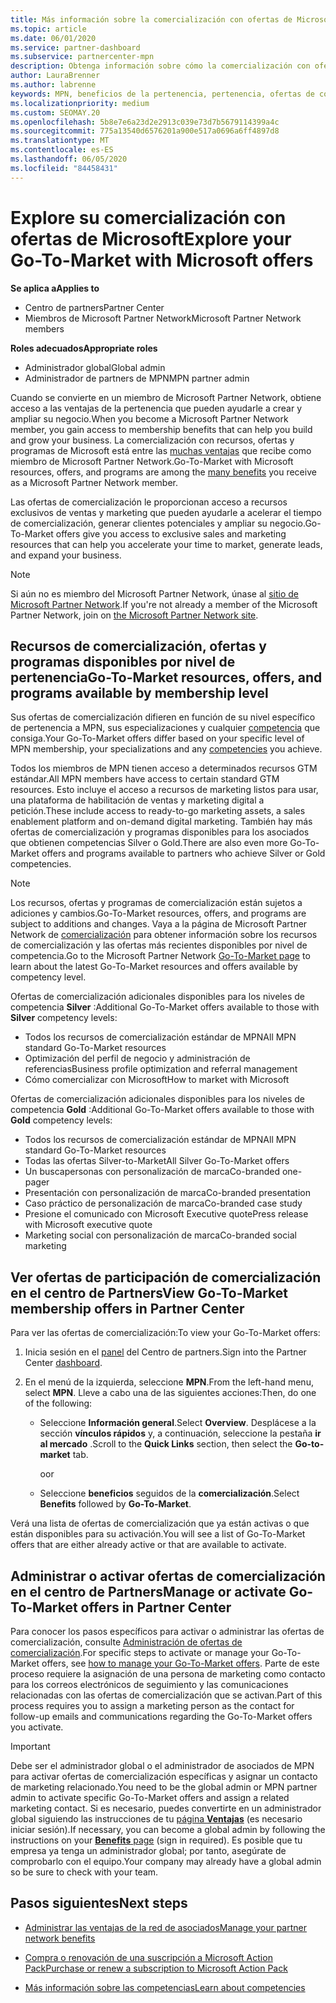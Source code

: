 ```yaml
---
title: Más información sobre la comercialización con ofertas de Microsoft
ms.topic: article
ms.date: 06/01/2020
ms.service: partner-dashboard
ms.subservice: partnercenter-mpn
description: Obtenga información sobre cómo la comercialización con ofertas de Microsoft puede ayudar a acelerar el tiempo de comercialización, generar clientes potenciales y ampliar su negocio.
author: LauraBrenner
ms.author: labrenne
keywords: MPN, beneficios de la pertenencia, pertenencia, ofertas de comercialización, comercialización en el mercado con Microsoft, la participación en el mercado, la membresía Gold, la pertenencia a Silver
ms.localizationpriority: medium
ms.custom: SEOMAY.20
ms.openlocfilehash: 5b8e7e6a23d2e2913c039e73d7b5679114399a4c
ms.sourcegitcommit: 775a13540d6576201a900e517a0696a6ff4897d8
ms.translationtype: MT
ms.contentlocale: es-ES
ms.lasthandoff: 06/05/2020
ms.locfileid: "84458431"
---
```

# <a name="explore-your-go-to-market-with-microsoft-offers"></a><span data-ttu-id="e86ca-104">Explore su comercialización con ofertas de Microsoft</span><span class="sxs-lookup"><span data-stu-id="e86ca-104">Explore your Go-To-Market with Microsoft offers</span></span>

<span data-ttu-id="e86ca-105">**Se aplica a**</span><span class="sxs-lookup"><span data-stu-id="e86ca-105">**Applies to**</span></span>

- <span data-ttu-id="e86ca-106">Centro de partners</span><span class="sxs-lookup"><span data-stu-id="e86ca-106">Partner Center</span></span>
- <span data-ttu-id="e86ca-107">Miembros de Microsoft Partner Network</span><span class="sxs-lookup"><span data-stu-id="e86ca-107">Microsoft Partner Network members</span></span>

<span data-ttu-id="e86ca-108">**Roles adecuados**</span><span class="sxs-lookup"><span data-stu-id="e86ca-108">**Appropriate roles**</span></span>

- <span data-ttu-id="e86ca-109">Administrador global</span><span class="sxs-lookup"><span data-stu-id="e86ca-109">Global admin</span></span>
- <span data-ttu-id="e86ca-110">Administrador de partners de MPN</span><span class="sxs-lookup"><span data-stu-id="e86ca-110">MPN partner admin</span></span>

<span data-ttu-id="e86ca-111">Cuando se convierte en un miembro de Microsoft Partner Network, obtiene acceso a las ventajas de la pertenencia que pueden ayudarle a crear y ampliar su negocio.</span><span class="sxs-lookup"><span data-stu-id="e86ca-111">When you become a Microsoft Partner Network member, you gain access to membership benefits that can help you build and grow your business.</span></span> <span data-ttu-id="e86ca-112">La comercialización con recursos, ofertas y programas de Microsoft está entre las [muchas ventajas](https://partner.microsoft.com/manage-your-partner-network-benefits) que recibe como miembro de Microsoft Partner Network.</span><span class="sxs-lookup"><span data-stu-id="e86ca-112">Go-To-Market with Microsoft resources, offers, and programs are among the [many benefits](https://partner.microsoft.com/manage-your-partner-network-benefits) you receive as a Microsoft Partner Network member.</span></span>

<span data-ttu-id="e86ca-113">Las ofertas de comercialización le proporcionan acceso a recursos exclusivos de ventas y marketing que pueden ayudarle a acelerar el tiempo de comercialización, generar clientes potenciales y ampliar su negocio.</span><span class="sxs-lookup"><span data-stu-id="e86ca-113">Go-To-Market offers give you access to exclusive sales and marketing resources that can help you accelerate your time to market, generate leads, and expand your business.</span></span>

>[!NOTE]
><span data-ttu-id="e86ca-114">Si aún no es miembro del Microsoft Partner Network, únase al [sitio de Microsoft Partner Network](https://partner.microsoft.com/membership).</span><span class="sxs-lookup"><span data-stu-id="e86ca-114">If you're not already a member of the Microsoft Partner Network, join on [the Microsoft Partner Network site](https://partner.microsoft.com/membership).</span></span>

## <a name="go-to-market-resources-offers-and-programs-available-by-membership-level"></a><span data-ttu-id="e86ca-115">Recursos de comercialización, ofertas y programas disponibles por nivel de pertenencia</span><span class="sxs-lookup"><span data-stu-id="e86ca-115">Go-To-Market resources, offers, and programs available by membership level</span></span>

<span data-ttu-id="e86ca-116">Sus ofertas de comercialización difieren en función de su nivel específico de pertenencia a MPN, sus especializaciones y cualquier [competencia](learn-about-competencies.md) que consiga.</span><span class="sxs-lookup"><span data-stu-id="e86ca-116">Your Go-To-Market offers differ based on your specific level of MPN membership, your specializations and any [competencies](learn-about-competencies.md) you achieve.</span></span>

<span data-ttu-id="e86ca-117">Todos los miembros de MPN tienen acceso a determinados recursos GTM estándar.</span><span class="sxs-lookup"><span data-stu-id="e86ca-117">All MPN members have access to certain standard GTM resources.</span></span> <span data-ttu-id="e86ca-118">Esto incluye el acceso a recursos de marketing listos para usar, una plataforma de habilitación de ventas y marketing digital a petición.</span><span class="sxs-lookup"><span data-stu-id="e86ca-118">These include access to ready-to-go marketing assets, a sales enablement platform and on-demand digital marketing.</span></span> <span data-ttu-id="e86ca-119">También hay más ofertas de comercialización y programas disponibles para los asociados que obtienen competencias Silver o Gold.</span><span class="sxs-lookup"><span data-stu-id="e86ca-119">There are also even more Go-To-Market offers and programs available to partners who achieve Silver or Gold competencies.</span></span>

>[!NOTE]
><span data-ttu-id="e86ca-120">Los recursos, ofertas y programas de comercialización están sujetos a adiciones y cambios.</span><span class="sxs-lookup"><span data-stu-id="e86ca-120">Go-To-Market resources, offers, and programs are subject to additions and changes.</span></span> <span data-ttu-id="e86ca-121">Vaya a la página de Microsoft Partner Network de [comercialización](https://partner.microsoft.com/membership/go-to-market) para obtener información sobre los recursos de comercialización y las ofertas más recientes disponibles por nivel de competencia.</span><span class="sxs-lookup"><span data-stu-id="e86ca-121">Go to the Microsoft Partner Network [Go-To-Market page](https://partner.microsoft.com/membership/go-to-market) to learn about the latest Go-To-Market resources and offers available by competency level.</span></span>

<span data-ttu-id="e86ca-122">Ofertas de comercialización adicionales disponibles para los niveles de competencia **Silver** :</span><span class="sxs-lookup"><span data-stu-id="e86ca-122">Additional Go-To-Market offers available to those with **Silver** competency levels:</span></span>

- <span data-ttu-id="e86ca-123">Todos los recursos de comercialización estándar de MPN</span><span class="sxs-lookup"><span data-stu-id="e86ca-123">All MPN standard Go-To-Market resources</span></span>
- <span data-ttu-id="e86ca-124">Optimización del perfil de negocio y administración de referencias</span><span class="sxs-lookup"><span data-stu-id="e86ca-124">Business profile optimization and referral management</span></span>
- <span data-ttu-id="e86ca-125">Cómo comercializar con Microsoft</span><span class="sxs-lookup"><span data-stu-id="e86ca-125">How to market with Microsoft</span></span>

<span data-ttu-id="e86ca-126">Ofertas de comercialización adicionales disponibles para los niveles de competencia **Gold** :</span><span class="sxs-lookup"><span data-stu-id="e86ca-126">Additional Go-To-Market offers available to those with **Gold** competency levels:</span></span>

- <span data-ttu-id="e86ca-127">Todos los recursos de comercialización estándar de MPN</span><span class="sxs-lookup"><span data-stu-id="e86ca-127">All MPN standard Go-To-Market resources</span></span>
- <span data-ttu-id="e86ca-128">Todas las ofertas Silver-to-Market</span><span class="sxs-lookup"><span data-stu-id="e86ca-128">All Silver Go-To-Market offers</span></span>
- <span data-ttu-id="e86ca-129">Un buscapersonas con personalización de marca</span><span class="sxs-lookup"><span data-stu-id="e86ca-129">Co-branded one-pager</span></span>
- <span data-ttu-id="e86ca-130">Presentación con personalización de marca</span><span class="sxs-lookup"><span data-stu-id="e86ca-130">Co-branded presentation</span></span>
- <span data-ttu-id="e86ca-131">Caso práctico de personalización de marca</span><span class="sxs-lookup"><span data-stu-id="e86ca-131">Co-branded case study</span></span>
- <span data-ttu-id="e86ca-132">Presione el comunicado con Microsoft Executive quote</span><span class="sxs-lookup"><span data-stu-id="e86ca-132">Press release with Microsoft executive quote</span></span>
- <span data-ttu-id="e86ca-133">Marketing social con personalización de marca</span><span class="sxs-lookup"><span data-stu-id="e86ca-133">Co-branded social marketing</span></span>

## <a name="view-go-to-market-membership-offers-in-partner-center"></a><span data-ttu-id="e86ca-134">Ver ofertas de participación de comercialización en el centro de Partners</span><span class="sxs-lookup"><span data-stu-id="e86ca-134">View Go-To-Market membership offers in Partner Center</span></span>

<span data-ttu-id="e86ca-135">Para ver las ofertas de comercialización:</span><span class="sxs-lookup"><span data-stu-id="e86ca-135">To view your Go-To-Market offers:</span></span>

1. <span data-ttu-id="e86ca-136">Inicia sesión en el [panel](https://partner.microsoft.com/dashboard) del Centro de partners.</span><span class="sxs-lookup"><span data-stu-id="e86ca-136">Sign into the Partner Center [dashboard](https://partner.microsoft.com/dashboard).</span></span>

2. <span data-ttu-id="e86ca-137">En el menú de la izquierda, seleccione **MPN**.</span><span class="sxs-lookup"><span data-stu-id="e86ca-137">From the left-hand menu, select **MPN**.</span></span> <span data-ttu-id="e86ca-138">Lleve a cabo una de las siguientes acciones:</span><span class="sxs-lookup"><span data-stu-id="e86ca-138">Then, do one of the following:</span></span>

    - <span data-ttu-id="e86ca-139">Seleccione **Información general**.</span><span class="sxs-lookup"><span data-stu-id="e86ca-139">Select **Overview**.</span></span> <span data-ttu-id="e86ca-140">Desplácese a la sección **vínculos rápidos** y, a continuación, seleccione la pestaña **ir al mercado** .</span><span class="sxs-lookup"><span data-stu-id="e86ca-140">Scroll to the **Quick Links** section, then select the **Go-to-market** tab.</span></span>

      <span data-ttu-id="e86ca-141">o</span><span class="sxs-lookup"><span data-stu-id="e86ca-141">or</span></span>

    - <span data-ttu-id="e86ca-142">Seleccione **beneficios** seguidos de la **comercialización**.</span><span class="sxs-lookup"><span data-stu-id="e86ca-142">Select **Benefits** followed by **Go-To-Market**.</span></span>

<span data-ttu-id="e86ca-143">Verá una lista de ofertas de comercialización que ya están activas o que están disponibles para su activación.</span><span class="sxs-lookup"><span data-stu-id="e86ca-143">You will see a list of Go-To-Market offers that are either already active or that are available to activate.</span></span>

## <a name="manage-or-activate-go-to-market-offers-in-partner-center"></a><span data-ttu-id="e86ca-144">Administrar o activar ofertas de comercialización en el centro de Partners</span><span class="sxs-lookup"><span data-stu-id="e86ca-144">Manage or activate Go-To-Market offers in Partner Center</span></span>

<span data-ttu-id="e86ca-145">Para conocer los pasos específicos para activar o administrar las ofertas de comercialización, consulte [Administración de ofertas de comercialización](manage-your-partner-network-benefits.md#manage-go-to-market-offers).</span><span class="sxs-lookup"><span data-stu-id="e86ca-145">For specific steps to activate or manage your Go-To-Market offers, see [how to manage your Go-To-Market offers](manage-your-partner-network-benefits.md#manage-go-to-market-offers).</span></span> <span data-ttu-id="e86ca-146">Parte de este proceso requiere la asignación de una persona de marketing como contacto para los correos electrónicos de seguimiento y las comunicaciones relacionadas con las ofertas de comercialización que se activan.</span><span class="sxs-lookup"><span data-stu-id="e86ca-146">Part of this process requires you to assign a marketing person as the contact for follow-up emails and communications regarding the Go-To-Market offers you activate.</span></span>

>[!IMPORTANT]
><span data-ttu-id="e86ca-147">Debe ser el administrador global o el administrador de asociados de MPN para activar ofertas de comercialización específicas y asignar un contacto de marketing relacionado.</span><span class="sxs-lookup"><span data-stu-id="e86ca-147">You need to be the global admin or MPN partner admin to activate specific Go-To-Market offers and assign a related marketing contact.</span></span> <span data-ttu-id="e86ca-148">Si es necesario, puedes convertirte en un administrador global siguiendo las instrucciones de tu [página **Ventajas**](https://partnercenter.microsoft.com/pcv/partnership/benefits) (es necesario iniciar sesión).</span><span class="sxs-lookup"><span data-stu-id="e86ca-148">If necessary, you can become a global admin by following the instructions on your [**Benefits** page](https://partnercenter.microsoft.com/pcv/partnership/benefits) (sign in required).</span></span> <span data-ttu-id="e86ca-149">Es posible que tu empresa ya tenga un administrador global; por tanto, asegúrate de comprobarlo con el equipo.</span><span class="sxs-lookup"><span data-stu-id="e86ca-149">Your company may already have a global admin so be sure to check with your team.</span></span>

## <a name="next-steps"></a><span data-ttu-id="e86ca-150">Pasos siguientes</span><span class="sxs-lookup"><span data-stu-id="e86ca-150">Next steps</span></span>

- [<span data-ttu-id="e86ca-151">Administrar las ventajas de la red de asociados</span><span class="sxs-lookup"><span data-stu-id="e86ca-151">Manage your partner network benefits</span></span>](manage-your-partner-network-benefits.md)

- [<span data-ttu-id="e86ca-152">Compra o renovación de una suscripción a Microsoft Action Pack</span><span class="sxs-lookup"><span data-stu-id="e86ca-152">Purchase or renew a subscription to Microsoft Action Pack</span></span>](mpn-get-action-pack.md)

- [<span data-ttu-id="e86ca-153">Más información sobre las competencias</span><span class="sxs-lookup"><span data-stu-id="e86ca-153">Learn about competencies</span></span>](learn-about-competencies.md)

